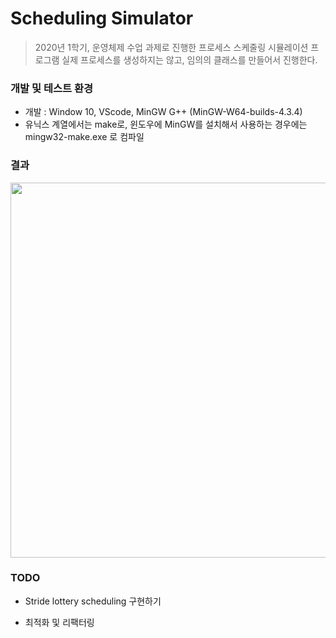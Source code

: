 # Scheduling Simulator

> 2020년 1학기, 운영체제 수업 과제로 진행한 프로세스 스케줄링 시뮬레이션 프로그램
> 실제 프로세스를 생성하지는 않고, 임의의 클래스를 만들어서 진행한다.

### 개발 및 테스트 환경

- 개발 : Window 10, VScode, MinGW G++ (MinGW-W64-builds-4.3.4)
- 유닉스 계열에서는 make로, 윈도우에 MinGW를 설치해서 사용하는 경우에는 mingw32-make.exe 로 컴파일

### 결과
<p align="center">
<img src="https://user-images.githubusercontent.com/54257564/78812415-5acd0700-7a06-11ea-98b8-1612f732b24c.png" width="600">
</P>

### TODO

- Stride lottery scheduling 구현하기

- 최적화 및 리팩터링
